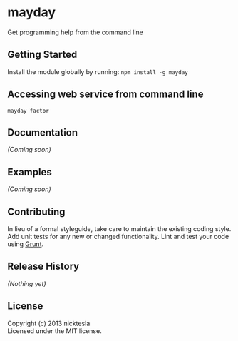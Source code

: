 # mayday 

Get programming help from the command line

## Getting Started

Install the module globally by running: `npm install -g mayday` 

## Accessing web service from command line
```
mayday factor
```

## Documentation
_(Coming soon)_

## Examples
_(Coming soon)_

## Contributing
In lieu of a formal styleguide, take care to maintain the existing coding style. Add unit tests for any new or changed functionality. Lint and test your code using [Grunt](http://gruntjs.com/).

## Release History
_(Nothing yet)_

## License
Copyright (c) 2013 nicktesla  
Licensed under the MIT license.

